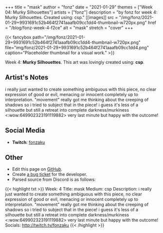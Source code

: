 +++
title =       "mask"
author =      "fonz"
date =        "2021-01-29"
themes =      ["Week 04: Murky Silhouettes"]
artists =     ["fonz"]
description = "by fonz for week 4: Murky Silhouettes. Created using: csp."
[[images]]
      src = "/img/fonz/2021-01-29+9931691c52b464f2741aaafb09cc1dd4-thumbnail-w720px.png"
      href = "/blog/fonz-week-4-f2ce"
      alt = "mask"
      stretch = "cover"
+++


{{< fancybox path="/img/fonz/2021-01-29+9931691c52b464f2741aaafb09cc1dd4-thumbnail-w720px.png" file="img/fonz/2021-01-29+9931691c52b464f2741aaafb09cc1dd4.png" caption="Placeholder thumbnail for a visual work." >}}


Week 4: **Murky Silhouettes**. This art was lovingly created using: **csp**.

## Artist's Notes

i really just wanted to create something ambiguous with this piece, no clear expression of good or evil, menacing or innocent completely up to interpretation. "movement" really got me thinking about the creeping of shadows so i tried to subject that in the piece! i guess it's less of a silhouette but still a retreat into complete darkness/murkiness <:wow:649902323191119882>  very last minute but happy with the outcome!

## Social Media

- **Twitch**: <a href='https://twitch.tv/fonzaku' target='_blank'>fonzaku</a>

## Other

- Edit this page on [GitHub](https://github.com/teaminkling/web-refresh/edit/main/content/blog/fonz-week-4-f2ce.md).
- Create [a bug ticket](https://github.com/teaminkling/web-refresh/issues/new?assignees=&labels=bug&template=problem-report.md&title=) for the developer.
- Parsed source from Discord is as follows:

{{< highlight txt >}}
Week: 4
Title: mask
Medium: csp
Description: i really just wanted to create something ambiguous with this piece, no clear expression of good or evil, menacing or innocent completely up to interpretation. "movement" really got me thinking about the creeping of shadows so i tried to subject that in the piece! i guess it's less of a silhouette but still a retreat into complete darkness/murkiness <:wow:649902323191119882>  very last minute but happy with the outcome!
Socials: http://twitch.tv/fonzaku
{{< /highlight >}}